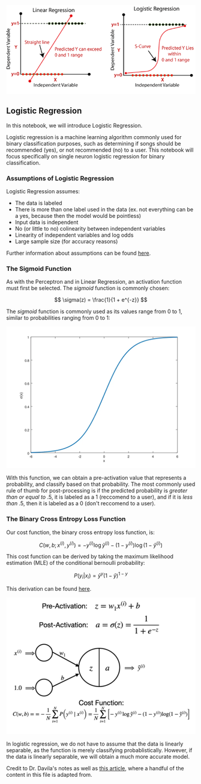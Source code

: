 ![alt text](linear-regression-vs-logistic-regression.png)

## Logistic Regression

In this notebook, we will introduce Logistic Regression.

Logistic regression is a machine learning algorithm commonly used for binary classification purposes, such as determining if songs should be recommended (yes), or not recommended (no) to a user. This notebook will focus specifically on single neuron logistic regression for binary classification.

### Assumptions of Logistic Regression

Logistic Regression assumes:
- The data is labeled
- There is more than one label used in the data (ex. not everything can be a yes, because then the model would be pointless)
- Input data is independent
- No (or little to no) colinearity between independent variables
- Linearity of independent variables and log odds
- Large sample size (for accuracy reasons)

Further information about assumptions can be found [here](https://www.statisticssolutions.com/free-resources/directory-of-statistical-analyses/assumptions-of-logistic-regression/).

### The Sigmoid Function

As with the Perceptron and in Linear Regression, an activation function must first be selected. The *sigmoid* function is commonly chosen:

$$
\sigma(z) = \frac{1}{1 + e^{-z}}
$$

The *sigmoid* function is commonly used as its values range from 0 to 1, similar to probabilities ranging from 0 to 1:

![alt text](sigmoid.png)

With this function, we can obtain a pre-activation value that represents a probability, and classify based on that probability. The most commonly used rule of thumb for post-processing is if the predicted probability is *greater than or equal to* .5, it is labeled as a 1 (reccomend to a user), and if it is *less than* .5, then it is labeled as a 0 (don't reccomend to a user).

### The Binary Cross Entropy Loss Function

Our cost function, the binary cross entropy loss function, is: 

$$
C(w, b; x^{(i)},y^{(i)}) = -y^{(i)}\log \hat{y}^{(i)} - (1-y^{(i)}) \log (1 - \hat{y}^{(i)})
$$

This cost function can be derived by taking the maximum likelihood estimation (MLE) of the conditional bernoulli probability:

$$P(y_i|x_i)=\hat{y}^{y}(1-\hat{y})^{1-y}$$

This derivation can be found [here](https://towardsdatascience.com/an-introduction-to-logistic-regression-8136ad65da2e).

![alt text](logistic_neuron.png)

In logistic regression, we do not have to assume that the data is linearly separable, as the function is merely classifying probablistically. However, if the data is linearly separable, we will obtain a much more accurate model.

Credit to Dr. Davila's notes as well as [this article](https://towardsdatascience.com/an-introduction-to-logistic-regression-8136ad65da2e), where a handful of the content in this file is adapted from.